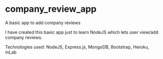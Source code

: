 # company_review_app
A basic app to add company reviews 

I have created this basic app just to learn NodeJS which lets user view/add company reviews.

Technologies used: NodeJS, Express.js, MongoDB, Bootstrap, Heroku, mLab
